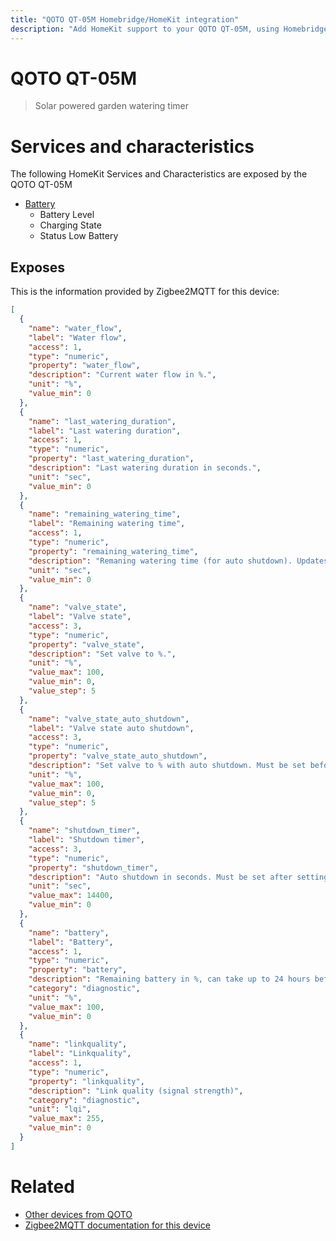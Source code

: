 ```yaml
---
title: "QOTO QT-05M Homebridge/HomeKit integration"
description: "Add HomeKit support to your QOTO QT-05M, using Homebridge, Zigbee2MQTT and homebridge-z2m."
---
```

<!---
This file has been GENERATED using src/docgen/docgen.ts
DO NOT EDIT THIS FILE MANUALLY!
-->
# QOTO QT-05M
> Solar powered garden watering timer


# Services and characteristics
The following HomeKit Services and Characteristics are exposed by
the QOTO QT-05M

* [Battery](../../battery.md)
  * Battery Level
  * Charging State
  * Status Low Battery



## Exposes

This is the information provided by Zigbee2MQTT for this device:

```json
[
  {
    "name": "water_flow",
    "label": "Water flow",
    "access": 1,
    "type": "numeric",
    "property": "water_flow",
    "description": "Current water flow in %.",
    "unit": "%",
    "value_min": 0
  },
  {
    "name": "last_watering_duration",
    "label": "Last watering duration",
    "access": 1,
    "type": "numeric",
    "property": "last_watering_duration",
    "description": "Last watering duration in seconds.",
    "unit": "sec",
    "value_min": 0
  },
  {
    "name": "remaining_watering_time",
    "label": "Remaining watering time",
    "access": 1,
    "type": "numeric",
    "property": "remaining_watering_time",
    "description": "Remaning watering time (for auto shutdown). Updates every minute, and every 10s in the last minute.",
    "unit": "sec",
    "value_min": 0
  },
  {
    "name": "valve_state",
    "label": "Valve state",
    "access": 3,
    "type": "numeric",
    "property": "valve_state",
    "description": "Set valve to %.",
    "unit": "%",
    "value_max": 100,
    "value_min": 0,
    "value_step": 5
  },
  {
    "name": "valve_state_auto_shutdown",
    "label": "Valve state auto shutdown",
    "access": 3,
    "type": "numeric",
    "property": "valve_state_auto_shutdown",
    "description": "Set valve to % with auto shutdown. Must be set before setting the shutdown timer.",
    "unit": "%",
    "value_max": 100,
    "value_min": 0,
    "value_step": 5
  },
  {
    "name": "shutdown_timer",
    "label": "Shutdown timer",
    "access": 3,
    "type": "numeric",
    "property": "shutdown_timer",
    "description": "Auto shutdown in seconds. Must be set after setting valve state auto shutdown.",
    "unit": "sec",
    "value_max": 14400,
    "value_min": 0
  },
  {
    "name": "battery",
    "label": "Battery",
    "access": 1,
    "type": "numeric",
    "property": "battery",
    "description": "Remaining battery in %, can take up to 24 hours before reported",
    "category": "diagnostic",
    "unit": "%",
    "value_max": 100,
    "value_min": 0
  },
  {
    "name": "linkquality",
    "label": "Linkquality",
    "access": 1,
    "type": "numeric",
    "property": "linkquality",
    "description": "Link quality (signal strength)",
    "category": "diagnostic",
    "unit": "lqi",
    "value_max": 255,
    "value_min": 0
  }
]
```

# Related
* [Other devices from QOTO](../index.md#qoto)
* [Zigbee2MQTT documentation for this device](https://www.zigbee2mqtt.io/devices/QT-05M.html)